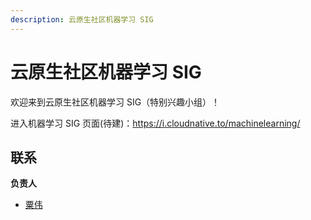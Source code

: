 ```yaml
---
description: 云原生社区机器学习 SIG
---
```


# 云原生社区机器学习 SIG

欢迎来到云原生社区机器学习 SIG（特别兴趣小组）！

进入机器学习 SIG 页面(待建)：<https://i.cloudnative.to/machinelearning/>

## 联系

**负责人**

- [粟伟](https://github.com/stevensu1977)